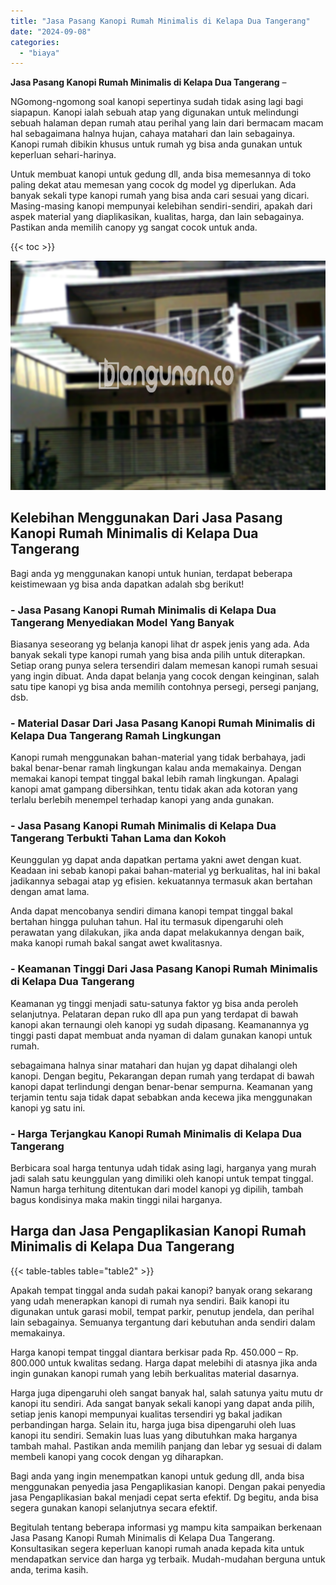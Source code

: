 ```yaml
---
title: "Jasa Pasang Kanopi Rumah Minimalis di Kelapa Dua Tangerang"
date: "2024-09-08"
categories: 
  - "biaya"
---
```


**Jasa Pasang Kanopi Rumah Minimalis di Kelapa Dua Tangerang** –

NGomong-ngomong soal kanopi sepertinya sudah tidak asing lagi bagi siapapun. Kanopi ialah sebuah atap yang digunakan untuk melindungi sebuah halaman depan rumah atau perihal yang lain dari bermacam macam hal sebagaimana halnya hujan, cahaya matahari dan lain sebagainya. Kanopi rumah dibikin khusus untuk rumah yg bisa anda gunakan untuk keperluan sehari-harinya.

Untuk membuat kanopi untuk gedung dll, anda bisa memesannya di toko paling dekat atau memesan yang cocok dg model yg diperlukan. Ada banyak sekali type kanopi rumah yang bisa anda cari sesuai yang dicari. Masing-masing kanopi mempunyai kelebihan sendiri-sendiri, apakah dari aspek material yang diaplikasikan, kualitas, harga, dan lain sebagainya. Pastikan anda memilih canopy yg sangat cocok untuk anda.

{{< toc >}}

![Jasa Pasang Kanopi Rumah Minimalis di Kelapa Dua Tangerang](/images/harga-kanopi-minimalis-03.png)

## Kelebihan Menggunakan Dari Jasa Pasang Kanopi Rumah Minimalis di Kelapa Dua Tangerang

Bagi anda yg menggunakan kanopi untuk hunian, terdapat beberapa keistimewaan yg bisa anda dapatkan adalah sbg berikut!

### \- Jasa Pasang Kanopi Rumah Minimalis di Kelapa Dua Tangerang Menyediakan Model Yang Banyak

Biasanya seseorang yg belanja kanopi lihat dr aspek jenis yang ada. Ada banyak sekali type kanopi rumah yang bisa anda pilih untuk diterapkan. Setiap orang punya selera tersendiri dalam memesan kanopi rumah sesuai yang ingin dibuat. Anda dapat belanja yang cocok dengan keinginan, salah satu tipe kanopi yg bisa anda memilih contohnya persegi, persegi panjang, dsb.

### \- Material Dasar Dari Jasa Pasang Kanopi Rumah Minimalis di Kelapa Dua Tangerang Ramah Lingkungan

Kanopi rumah menggunakan bahan-material yang tidak berbahaya, jadi bakal benar-benar ramah lingkungan kalau anda memakainya. Dengan memakai kanopi tempat tinggal bakal lebih ramah lingkungan. Apalagi kanopi amat gampang dibersihkan, tentu tidak akan ada kotoran yang terlalu berlebih menempel terhadap kanopi yang anda gunakan.

### \- Jasa Pasang Kanopi Rumah Minimalis di Kelapa Dua Tangerang Terbukti Tahan Lama dan Kokoh

Keunggulan yg dapat anda dapatkan pertama yakni awet dengan kuat. Keadaan ini sebab kanopi pakai bahan-material yg berkualitas, hal ini bakal jadikannya sebagai atap yg efisien. kekuatannya termasuk akan bertahan dengan amat lama.

Anda dapat mencobanya sendiri dimana kanopi tempat tinggal bakal bertahan hingga puluhan tahun. Hal itu termasuk dipengaruhi oleh perawatan yang dilakukan, jika anda dapat melakukannya dengan baik, maka kanopi rumah bakal sangat awet kwalitasnya.

### \- Keamanan Tinggi Dari Jasa Pasang Kanopi Rumah Minimalis di Kelapa Dua Tangerang

Keamanan yg tinggi menjadi satu-satunya faktor yg bisa anda peroleh selanjutnya. Pelataran depan ruko dll apa pun yang terdapat di bawah kanopi akan ternaungi oleh kanopi yg sudah dipasang. Keamanannya yg tinggi pasti dapat membuat anda nyaman di dalam gunakan kanopi untuk rumah.

sebagaimana halnya sinar matahari dan hujan yg dapat dihalangi oleh kanopi. Dengan begitu, Pekarangan depan rumah yang terdapat di bawah kanopi dapat terlindungi dengan benar-benar sempurna. Keamanan yang terjamin tentu saja tidak dapat sebabkan anda kecewa jika menggunakan kanopi yg satu ini.

### \- Harga Terjangkau Kanopi Rumah Minimalis di Kelapa Dua Tangerang

Berbicara soal harga tentunya udah tidak asing lagi, harganya yang murah jadi salah satu keunggulan yang dimiliki oleh kanopi untuk tempat tinggal. Namun harga terhitung ditentukan dari model kanopi yg dipilih, tambah bagus kondisinya maka makin tinggi nilai harganya.

## Harga dan Jasa Pengaplikasian Kanopi Rumah Minimalis di Kelapa Dua Tangerang

{{< table-tables table="table2" >}}

Apakah tempat tinggal anda sudah pakai kanopi? banyak orang sekarang yang udah menerapkan kanopi di rumah nya sendiri. Baik kanopi itu digunakan untuk garasi mobil, tempat parkir, penutup jendela, dan perihal lain sebagainya. Semuanya tergantung dari kebutuhan anda sendiri dalam memakainya.

Harga kanopi tempat tinggal diantara berkisar pada Rp. 450.000 – Rp. 800.000 untuk kwalitas sedang. Harga dapat melebihi di atasnya jika anda ingin gunakan kanopi rumah yang lebih berkualitas material dasarnya.

Harga juga dipengaruhi oleh sangat banyak hal, salah satunya yaitu mutu dr kanopi itu sendiri. Ada sangat banyak sekali kanopi yang dapat anda pilih, setiap jenis kanopi mempunyai kualitas tersendiri yg bakal jadikan perbandingan harga. Selain itu, harga juga bisa dipengaruhi oleh luas kanopi itu sendiri. Semakin luas luas yang dibutuhkan maka harganya tambah mahal. Pastikan anda memilih panjang dan lebar yg sesuai di dalam membeli kanopi yang cocok dengan yg diharapkan.

Bagi anda yang ingin menempatkan kanopi untuk gedung dll, anda bisa menggunakan penyedia jasa Pengaplikasian kanopi. Dengan pakai penyedia jasa Pengaplikasian bakal menjadi cepat serta efektif. Dg begitu, anda bisa segera gunakan kanopi selanjutnya secara efektif.

Begitulah tentang beberapa informasi yg mampu kita sampaikan berkenaan Jasa Pasang Kanopi Rumah Minimalis di Kelapa Dua Tangerang. Konsultasikan segera keperluan kanopi rumah anada kepada kita untuk mendapatkan service dan harga yg terbaik. Mudah-mudahan berguna untuk anda, terima kasih.
